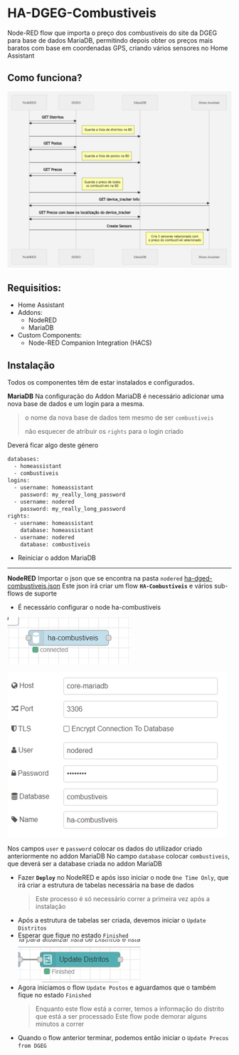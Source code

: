 # HA-DGEG-Combustiveis
Node-RED flow que importa o preço dos combustiveis do site da DGEG para base de dados MariaDB, permitindo depois obter os preços mais baratos com base em coordenadas GPS, criando vários sensores no Home Assistant

## Como funciona?

![mermaid](/images/mermaid.PNG "mermaid")

## Requisitios:
- Home Assistant
- Addons:
	- NodeRED
	- MariaDB
- Custom Components:
	- Node-RED Companion Integration (HACS)

## Instalação
Todos os componentes têm de estar instalados e configurados.

**MariaDB**
Na configuração do Addon MariaDB é necessário adicionar uma nova base de dados e um login para a mesma.

> o nome da nova base de dados tem mesmo de ser `combustiveis`
> 
> não esquecer de atribuir os `rights` para o login criado

Deverá ficar algo deste género
```
databases:
  - homeassistant
  - combustiveis
logins:
  - username: homeassistant
    password: my_really_long_password
  - username: nodered
    password: my_really_long_password
rights:
  - username: homeassistant
    database: homeassistant
  - username: nodered
    database: combustiveis
```

- Reiniciar o addon MariaDB
***
**NodeRED**
Importar o json que se encontra na pasta `nodered` [ha-dged-combustiveis.json](/nodered/ha-dged-combustiveis.json "ha-dged-combustiveis.json")
Este json irá criar um flow **`HA-Combustiveis`** e vários sub-flows de suporte

- É necessário configurar o node ha-combustiveis

![node-ha-combustiveis](/images/node-ha-combustiveis.PNG "node-ha-combustiveis")

![node-ha-combustiveis-config](/images/node-ha-combustiveis-config.PNG "node-ha-combustiveis-config")

Nos campos `user` e `password` colocar os dados do utilizador criado anteriormente no addon MariaDB
No campo `database` colocar `combustiveis`, que deverá ser a database criada no addon MariaDB

- Fazer **`Deploy`** no NodeRED e após isso iniciar o node `One Time Only`, que irá criar a estrutura de tabelas necessária na base de dados
	> Este processo é só necessário correr a primeira vez após a instalação
- Após a estrutura de tabelas ser criada, devemos iniciar o `Update Distritos`
- Esperar que fique no estado `Finished`![node-distritos-finish](/images/node-distritos-finish.PNG "node-distritos-finish")
- Agora iniciamos o flow `Update Postos` e aguardamos que o também fique no estado `Finished`
	>Enquanto este flow está a correr, temos a informação do distrito que está a ser processado
	>Este flow pode demorar alguns minutos a correr
- Quando o flow anterior terminar, podemos então iniciar o `Update Precos from DGEG`
